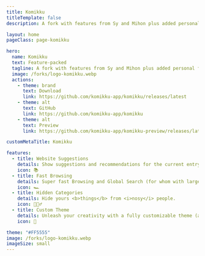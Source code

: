 ```yaml
---
title: Komikku
titleTemplate: false
description: A fork with features from Sy and Mihon plus added personal flair.

layout: home
pageClass: page-komikku

hero:
  name: Komikku
  text: Feature-packed
  tagline: A fork with features from Sy and Mihon plus added personal flair.
  image: /forks/logo-komikku.webp
  actions:
    - theme: brand
      text: Download
      link: https://github.com/komikku-app/komikku/releases/latest
    - theme: alt
      text: GitHub
      link: https://github.com/komikku-app/komikku
    - theme: alt
      text: Preview
      link: https://github.com/komikku-app/komikku-preview/releases/latest

customMetaTitle: Komikku

features:
  - title: Website Suggestions
    details: Show suggestions and recommendations for the current entry from its own website, supports all sources.
    icon: 📚
  - title: Fast Browsing
    details: Super fast Browsing and Global Search (for whom with large database experiencing slow loading).
    icon: 🏎️
  - title: Hidden Categories
    details: Hide yours <b>things</b> from <i>nosy</i> people.
    icon: 🕵🏻‍♂️
  - title: Custom Theme
    details: Unleash your creativity with a fully customizable theme (also come with colorful presets) for endless color lovers.
    icon: 🌈

theme: "#FF5555"
image: /forks/logo-komikku.webp
imageSize: small
---
```


<br><VPTeamMembers size="small" :members="members" />

<script setup>
import "@theme/styles/forks/komikku.styl"
import { VPTeamMembers } from "vitepress/theme"

const members = [
  {
    avatar: "https://www.github.com/cuong-tran.png",
    name: "cuong-tran",
    title: "Creator",
    links: [
      { icon: "github", link: "https://github.com/cuong-tran" }
    ]
  },
  {
    avatar: "https://www.github.com/AntsyLich.png",
    name: "AntsyLich",
    title: "Upstream Maintainer",
    links: [
      { icon: "github", link: "https://github.com/AntsyLich" }
    ]
  },
  {
    avatar: "https://www.github.com/jobobby04.png",
    name: "jobobby04",
    title: "Upstream Maintainer",
    links: [
      { icon: "github", link: "https://github.com/jobobby04" }
    ]
  }
]
</script>
